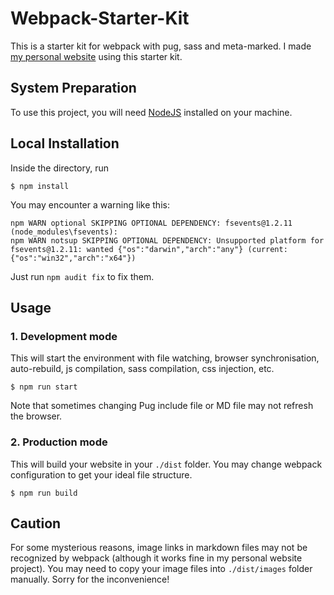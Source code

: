 # Webpack-Starter-Kit
This is a starter kit for webpack with pug, sass and meta-marked. I made [my personal website](https://zznewclear13.me) using this starter kit.

## System Preparation
To use this project, you will need [NodeJS](https://nodejs.org) installed on your machine.

## Local Installation
Inside the directory, run
```
$ npm install
```
You may encounter a warning like this:
```
npm WARN optional SKIPPING OPTIONAL DEPENDENCY: fsevents@1.2.11 (node_modules\fsevents):
npm WARN notsup SKIPPING OPTIONAL DEPENDENCY: Unsupported platform for fsevents@1.2.11: wanted {"os":"darwin","arch":"any"} (current: {"os":"win32","arch":"x64"})
```
Just run `npm audit fix` to fix them.

## Usage
### 1. Development mode
This will start the environment with file watching, browser synchronisation, auto-rebuild, js compilation, sass compilation, css injection, etc.
```
$ npm run start
```
Note that sometimes changing Pug include file or MD file may not refresh the browser.

### 2. Production mode
This will build your website in your `./dist` folder. You may change webpack configuration to get your ideal file structure.
```
$ npm run build
```

## Caution
For some mysterious reasons, image links in markdown files may not be recognized by webpack (although it works fine in my personal website project). You may need to copy your image files into `./dist/images` folder manually. Sorry for the inconvenience!
